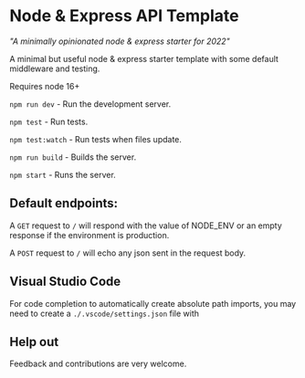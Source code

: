# Node & Express API Template

*"A minimally opinionated node & express starter for 2022"*

A minimal but useful node & express starter template with some default
middleware and testing.

Requires node 16+

`npm run dev` - Run the development server.

`npm test` - Run tests.

`npm test:watch` - Run tests when files update.

`npm run build` - Builds the server.

`npm start` - Runs the server.
## Default endpoints:

A `GET` request to `/` will respond with the value of NODE_ENV or an empty response if the environment is production.

A `POST` request to `/` will echo any json sent in the request body.

## Visual Studio Code

For code completion to automatically create absolute path imports, you may need to create a `./.vscode/settings.json` file with

## Help out

Feedback and contributions are very welcome.